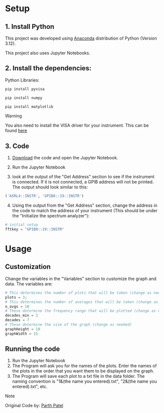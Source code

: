 # Setup 

## 1. Install Python 
This project was developed using [Anaconda](https://www.anaconda.com/download) distribution of Python (Version 3.12).

This project also uses Jupyter Notebooks.

## 2. Install the dependencies:

Python Libraries:
```bash
pip install pyvisa
```
```bash
pip install numpy
```
```bash
pip install matplotlib
```

> [!WARNING]
> You also need to install the VISA driver for your instrument. This can be found [here](https://www.ni.com/en/support/downloads/drivers/download/packaged.ni-488-2.559044.html)

## 3. Code

1) [Download](https://github.com/WasabiMushyPeas/HP89410A-Graphing/archive/refs/heads/main.zip) the code and open the Jupyter Notebook.

2) Run the Jupyter Notebook

3) look at the output of the "Get Address" section to see if the instrument is connected. If it is not connected, a GPIB address will not be printed. The output should look similar to this:

```python
('ASRL4::INSTR', 'GPIB0::19::INSTR')
```

4) Using the output from the "Get Address" section, change the address in the code to match the address of your instrument (This should be under the "Initialize the spectrum analyzer"):

```python
# initial setup 
fftkey = "GPIB0::19::INSTR"
```


# Usage

## Customization

Change the variables in the "Variables" section to customize the graph and data. The variables are:

```python
# This determines the number of plots that will be taken (change as needed)
plots = 3;
# This determines the number of averages that will be taken (change as needed)
n_avgs = 10
# These determine the frequency range that will be plotted (change as needed)
decades_min = 2
decades = 7
# These determine the size of the graph (change as needed)
graphHeight = 10
graphWidth = 15
```

## Running the code

1) Run the Jupyter Notebook
2) The Program will ask you for the names of the plots. Enter the names of the plots in the order that you want them to be displayed on the graph.
3) The Program will save each plot to a txt file in the data folder. The naming convention is "1&(the name you entered).txt", "2&(the name you entered).txt", etc.

> [!NOTE]
> Original Code by: [Parth Patel](https://github.com/ranchop)
